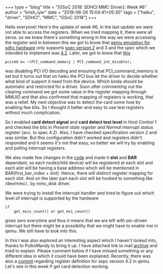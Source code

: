 +++
type = "blog"
title = "[GSoC 2018: SDHCI MMC Driver]: Week #6"
author = "krish_iyer"
date = "2018-06-26 15:04:41+05:30"
tags = ["haiku", "driver", "SDHCI", "MMC", "GSoC 2018"]
+++

Hello everyone! Here's the update of week #6, in the last update we were not able to access the registers. When we tried 
mapping it, there were all zeros. so we knew there's something wrong in  the way we were accessing the register and in between 
this we got to know that [qemu emulation for sdhc hardware](https://github.com/qemu/qemu/blob/bec9c64ef7be8063f1192608b83877bc5c9ea217/hw/sd/sdhci.c#L72) only supports [spec version 2](https://www.sdcard.org/jp/developers/overview/host_controller/simple_spec/Simplified_SD_Host_Controller_Spec.pdf) and 3 and the spec which we 
intended to implement was [4.2](https://www.sdcard.org/downloads/pls/pdf/index.php?p=PartA2_SD%20Host_Controller_Simplified_Specification_Ver4.20.jpg&f=PartA2_SD%20Host_Controller_Simplified_Specification_Ver4.20.pdf&e=EN_SSA2).
Later, we got to know that [this](https://github.com/krish-iyer/haiku/blob/5abb958dec121d202e3f71450d41acff063d5393/src/add-ons/kernel/busses/mmc/sdhci_pci.cpp#L116)
	
	pcicmd &= ~(PCI_command_memory | PCI_command_int_disable);
was disabling PCI I/O decoding and ensuring that PCI_command_memory is set but it turns out that on haiku the PCI bus let the 
driver to decide whether what kind of support it need from the device. Which kinda should be automatic and restricted for a 
driver. Soon after commenting out the clearing command we got some value in the register mapping through MMUIO and that also 
confirmed that mapping of registers is working, that was a relief. My next objective was to detect the card some how by 
enabling few bits. So I thought it better and easy to use test registers without much complication. 

So I enabled **card detect signal** and **card detect test level** in *Host Control 1* and checked the bits in *Present state 
register* and *Normal interrupt status register* (acc. to spec 4.2). Also, I have checked specification version 2 and was 
similar. But this configuration didn't worked and registers didn't responded and it seems it's not that easy, so better we 
will try by enabling and polling interrupt registers. 

We also made few changes in the [code](https://github.com/krish-iyer/haiku/commit/5abb958dec121d202e3f71450d41acff063d5393) and made it **slot** and **BAR** dependant, so each node(child device) will be registered 
at each slot and each alot will be having a base address which will be mentioned in BAR(first_bar_index + slot). Hence, there 
will distinct register mapping for each slot. And on the later part each slot will be hooked to something like /dev/mmc/.. by 
mmc_disk driver. 

We were trying to install the interrupt handler and tried to figure out which level of interrupt is supported by the hardware

	if
		get_msix_count() or get_msi_count()
gives zero everytime and thus it means that we are left with pin-driven interrupt but there might be a possibility that we might have to enable msi in qemu. We still have to look into this.

In this I was also explored an interesting aspect which I haven't looked into, thanks to PulkoMandy to bring it up. I have 
attached link to mail [archive](https://www.freelists.org/post/haiku-development/SDHCI-MMC-Driver-Trouble-in-Mapping-the-Registers,1) and tried to explain. Please comment below if I have missed something or any different idea 
in which it could have been explained. Recently, there was also a [commit](https://github.com/qemu/qemu/commit/1e23b63f022ae79d7a5c535fe549127ad52d5ba6) regarding register definition for sepc version 4.2 
in qemu. Let's see in this week if get card detection working.
